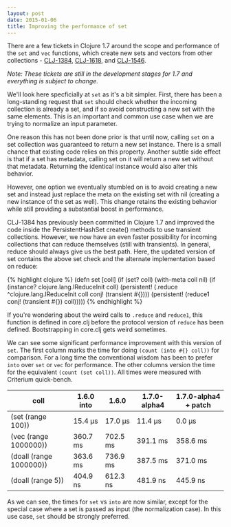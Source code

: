 ```yaml
---
layout: post
date: 2015-01-06
title: Improving the performance of set
---
```


There are a few tickets in Clojure 1.7 around the scope and performance of the `set` and `vec` functions, which create new sets and vectors from other collections - [CLJ-1384](http://dev.clojure.org/jira/browse/CLJ-1384), [CLJ-1618](http://dev.clojure.org/jira/browse/CLJ-1618), and [CLJ-1546](http://dev.clojure.org/jira/browse/CLJ-1546). 

*Note: These tickets are still in the development stages for 1.7 and everything is subject to change.*

We'll look here specficially at `set` as it's a bit simpler. First, there has been a long-standing request that `set` should check whether the incoming collection is already a set, and if so avoid constructing a new set with the same elements. This is an important and common use case when we are trying to normalize an input parameter.

One reason this has not been done prior is that until now, calling `set` on a set collection was guaranteed to return a new set instance. There is a small chance that existing code relies on this property. Another subtle side effect is that if a set has metadata, calling set on it will return a new set without that metadata. Returning the identical instance would also alter this behavior. 

However, one option we eventually stumbled on is to avoid creating a new set and instead just replace the meta on the existing set with nil (creating a new instance of the set as well). This change retains the existing behavior while still providing a substantial boost in performance.

CLJ-1384 has previously been committed in Clojure 1.7 and improved the code inside the PersistentHashSet create() methods to use transient collections. However, we now have an even faster possibility for incoming collections that can reduce themselves (still with transients). In general, reduce should always give us the best path. Here, the updated version of set contains the above set check and the alternate implementation based on reduce:

{% highlight clojure %}
 (defn set
  [coll]
  (if (set? coll)
    (with-meta coll nil)
    (if (instance? clojure.lang.IReduceInit coll)
      (persistent! (.reduce ^clojure.lang.IReduceInit coll conj! (transient #{})))
      (persistent! (reduce1 conj! (transient #{}) coll)))))
{% endhighlight %}

If you're wondering about the weird calls to `.reduce` and `reduce1`, this function is defined in core.clj before the protocol version of `reduce` has been defined. Bootstrapping in core.clj gets weird sometimes.

We can see some significant performance improvement with this version of `set`. The first column marks the time for doing `(count (into #{} coll))` for comparison. For a long time the conventional wisdom has been to prefer `into` over `set` or `vec` for performance. The other columns version the time for the equivalent `(count (set coll))`. All times were measured with Criterium quick-bench.

| coll | 1.6.0 into | 1.6.0 | 1.7.0-alpha4 | 1.7.0-alpha4 + patch |
| ---- | ---------- | ----- | ------------ | -------------------- |
| (set (range 100)) | 15.4 µs | 17.0 µs | 11.4 µs | 0.0 µs |
| (vec (range 1000000)) | 360.7 ms | 702.5 ms | 391.1 ms | 358.6 ms |
| (doall (range 1000000)) | 363.6 ms | 736.9 ms | 387.5 ms | 371.0 ms |
| (doall (range 5)) | 404.9 ns | 612.3 ns | 481.9 ns | 445.9 ns |

As we can see, the times for `set` vs `into` are now similar, except for the special case where a set is passed as input (the normalization case). In this use case, `set` should be strongly preferred.

